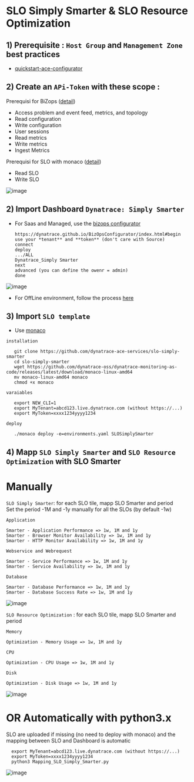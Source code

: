 # SLO Simply Smarter & SLO Resource Optimization

## 1) Prerequisite : `Host Group` and `Management Zone` best practices

- [quickstart-ace-configurator](https://github.com/dynatrace-ace-services/quickstart-ace-configurator)

## 2) Create an `APi-Token` with these scope :
 
Prerequisi for BiZops ([detail](https://dynatrace.github.io/BizOpsConfigurator/index.html#prerequisites))  
 - Access problem and event feed, metrics, and topology
 - Read configuration 
 - Write configuration
 - User sessions 
 - Read metrics
 - Write metrics
 - Ingest Metrics  
 
Prerequisi for SLO with monaco ([detail](https://dynatrace-oss.github.io/dynatrace-monitoring-as-code/configuration/configTypes_tokenPermissions))  
 - Read SLO
 - Write SLO
 
  ![image](https://user-images.githubusercontent.com/40337213/210615861-e34ab003-df23-455f-9513-2d1ac63a4759.png)


## 2) Import Dashboard `Dynatrace: Simply Smarter`
 - For Saas and Managed, use the [bizops configurator](https://dynatrace.github.io/BizOpsConfigurator/index.html#begin)  
 
       https://dynatrace.github.io/BizOpsConfigurator/index.html#begin
       use your *tenant** and **token** (don't care with Source)
       connect
       deploy 
       .../ALL
       Dynatrace_Simply Smarter
       next
       advanced (you can define the owenr = admin)
       done
       
 
 ![image](https://user-images.githubusercontent.com/40337213/210232428-7de19b44-579a-4979-9e4e-6b9ef61bcc7a.png)  
 - For OffLine environment, follow the process [here](/Import_Dynatrace_Simply_Smarter_for_OffLine_environment.pdf)
 
## 3) Import `SLO template`
 - Use [monaco](https://dynatrace-oss.github.io/dynatrace-monitoring-as-code/)
 
 `installation`
 
       git clone https://github.com/dynatrace-ace-services/slo-simply-smarter
       cd slo-simply-smarter
       wget https://github.com/dynatrace-oss/dynatrace-monitoring-as-code/releases/latest/download/monaco-linux-amd64
       mv monaco-linux-amd64 monaco
       chmod +x monaco
       
`varaiables`

       export NEW_CLI=1
       export MyTenant=abcd123.live.dynatrace.com (without https://...)
       export MyToken=xxxx1234yyyy1234
       
`deploy`

       ./monaco deploy -e=environments.yaml SLOSimplySmarter
       
 ## 4) Mapp `SLO Simply Smarter` and `SLO Resource Optimization` with SLO Smarter  
 
 # Manually  
 
 `SLO Simply Smarter`: for each SLO tile, mapp SLO Smarter and period  
 Set the period -1M and -1y manually for all the SLOs (by default -1w)  
 
 `Application`
 
    Smarter - Application Performance => 1w, 1M and 1y
    Smarter - Browser Monitor Availability => 1w, 1M and 1y
    Smarter - HTTP Monitor Availability => 1w, 1M and 1y
    
`Webservice and Webrequest`
 
    Smarter - Service Performance => 1w, 1M and 1y
    Smarter - Service Availability => 1w, 1M and 1y
 
`Database`
 
    Smarter - Database Performance => 1w, 1M and 1y
    Smarter - Database Success Rate => 1w, 1M and 1y
       
![image](https://user-images.githubusercontent.com/40337213/210246167-71c63329-11f5-4f0b-9ba9-98c4485be86b.png)  

`SLO Resource Optimization` : for each SLO tile, mapp SLO Smarter and period  

`Memory`

    Optimization - Memory Usage => 1w, 1M and 1y
    
`CPU`

    Optimization - CPU Usage => 1w, 1M and 1y
    
`Disk`

    Optimization - Disk Usage => 1w, 1M and 1y    

![image](https://user-images.githubusercontent.com/40337213/210247317-06d3a1dd-331c-44ca-9c41-cc3d08249a2c.png)
      

 # OR Automatically with python3.x  
 SLO are uploaded if missing (no need to deploy with monaco) and the mapping between SLO and Dashboard is automatic  
 
      export MyTenant=abcd123.live.dynatrace.com (without https://...)
      export MyToken=xxxx1234yyyy1234
      python3 Mapping_SLO_Simply_Smarter.py
    
  ![image](https://user-images.githubusercontent.com/40337213/211681761-736ab18d-46ca-4488-9e14-bc8872af4e38.png)

 
 
 

  
